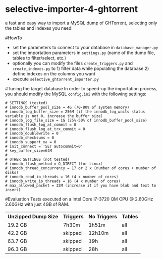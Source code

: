 # selective-importer-4-ghtorrent
a fast and easy way to import a MySQL dump of GHTorrent, selecting only the tables and indexes you need

#HowTo

- set the parameters to connect to your database in ```database_manager.py``` 
- set the importation parameters in ```settings.py``` (name of the dump file, tables to filter/select, etc.)
- optionally you can modify the files ```create_triggers.py``` and ```create_indexes.py``` 
to 1) filter data while populating the database 2) define indexes on the columns you want
- execute  ```selective_ghtorrent_importer.py ```

#Tuning the target database
In order to speed-up the importation process, you should modify the MySQL ```config.ini``` with the following settings:
```
# SETTINGS (tested)
# innodb_buffer_pool_size = 4G (70-80% of system memory)
# innodb_log_buffer_size = 256M (if the innodb_log_waits status variable is not 0, increase the buffer size)
# innodb_log_file_size = 1G (25%-50% of innodb_buffer_pool_size)
# innodb_flush_log_at_commit = 0
# innodb_flush_log_at_trx_commit = 0
# innodb_doublewrite = 0
# innodb_checksums = 0
# innodb_support_xa = 0
# init_connect = 'SET autocommit=0'
# key_buffer_size=64M
#
# OTHER SETTINGS (not tested)
# innodb_flush_method = O_DIRECT (for Linux)
# innodb_thread_concurrency = 17 or 2 x (number of cores + number of disks)
# innodb_read_io_threads = 16 (4 x number of cores)
# innodb_write_io_threads = 16 (4 x number of cores)
# max_allowed_packet = 32M (increase it if you have blob and text to insert)
```

#Evaluation
Tests executed on a Intel Core i7-3720 QM CPU @ 2.60GHz 2.60GHz with just 4GB of RAM.

Unzipped Dump Size   | Triggers | No Triggers | Tables
------------- | ------------- | ------------- | -------------
19.2 GB       |     7h30m     |     1h51m     |      all
42.2 GB       |    skipped    |     12h10m    |      all
63.7 GB       |    skipped    |      19h      |      all
96.3 GB       |    skipped    |      28h      |      all
